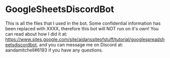 # GoogleSheetsDiscordBot
This is all the files that I used in the bot. Some confidential information has been replaced with XXXX, therefore this bot will NOT run on it's own! You can read about how I did it at: https://www.sites.google.com/site/aidanssiteofstuff/tutorial/googlespreadsheetsdiscordbot, and you can message me on Discord at: aandamitchell#6193 if you have any questions.
